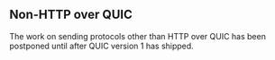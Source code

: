 ## Non-HTTP over QUIC

The work on sending protocols other than HTTP over QUIC has been postponed until after QUIC version 1 has shipped.


